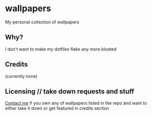 # wallpapers

My personal collection of wallpapers

## Why?

I don't want to make my dotfiles flake any more bloated

## Credits

(currently none)

## Licensing // take down requests and stuff

[Contact me](https://sioodmy.dev/contact) if you own any of wallpapers listed in the repo and want to either take it down or get featured in credits section
